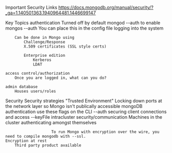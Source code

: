 Important Security Links
	https://docs.mongodb.org/manual/security/?_ga=1.140501363.1940964481.1446699147

Key Topics
	authentication
		Turned off by default
			mongod --auth to enable
			mongos --auth
				You can place this in the config file
		logging into the system

		Can be done in Mongo using
			Challenge/Response
			X.509 certificates (SSL style certs)

			Enterprise edition
				Kerberos
				LDAT

	access control/authorization
		Once you are logged in, what can you do?

	admin database
		Houses users/roles

Security
	Security strategies
		"Trusted Environment"
			Locking down ports at the network layer so Mongo isn't publically accessible
		mongoDB authentication
			use these flags on the CLI
				--auth
					securing client connections and access
				--keyFile
					intracluster security/communication
						Machines in the cluster authenticating amongst themselves

						To run Mongo with encryption over the wire, you need to compile mongodb with --ssl.
	Encryption at rest
		Third party product available
